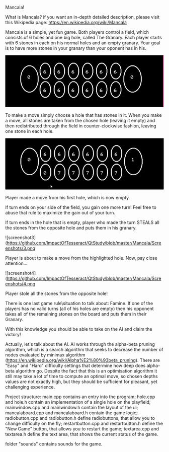 Mancala!

What is Mancala? if you want an in-depth detailed description, please visit this Wikipedia page: https://en.wikipedia.org/wiki/Mancala

Mancala is a simple, yet fun game. Both players control a field, which consists of 6 holes and one big hole, called The Granary. Each player starts with 6 stones in each on his normal holes and an empty granary. Your goal is to have more stones in your granary than your oponent has in his.

![screenshot1](https://github.com/ImpactOfTesseract/QtStudy/blob/master/Mancala/Screenshots/1.png)

To make a move simply choose a hole that has stones in it. When you make a move, all stones are taken from the chosen hole (leaving it empty) and then redistributed through the field in counter-clockwise fashion, leaving one stone in each hole.

![screenshot2](https://github.com/ImpactOfTesseract/QtStudy/blob/master/Mancala/Screenshots/2.png)

Player made a move from his first hole, which is now empty.

If turn ends on your side of the field, you gain one more turn! Feel free to abuse that rule to maximize the gain out of your turn.

If turn ends in the hole that is empty, player who made the turn STEALS all the stones from the opposite hole and puts them in his granary.

![screenshot3](https://github.com/ImpactOfTesseract/QtStudy/blob/master/Mancala/Screenshots/3.png

Player is about to make a move from the highlighted hole. Now, pay close attention...

![screenshot4](https://github.com/ImpactOfTesseract/QtStudy/blob/master/Mancala/Screenshots/4.png

Player stole all the stones from the opposite hole!

There is one last game rule\situation to talk about: Famine. If one of the players has no valid turns (all of his holes are empty) then his opponent takes all of the remaining stones on the board and puts them in their Granary.

With this knowledge you should be able to take on the AI and claim the victory!

Actually, let's talk about the AI. AI works through the alpha-beta pruning algorithm, which is a search algorithm that seeks to decrease the number of nodes evaluated by minimax algorithm (https://en.wikipedia.org/wiki/Alpha%E2%80%93beta_pruning). There are "Easy" and "Hard" difficulty settings that determine how deep does alpha-beta algorithm go. Despite the fact that this is an optimisation algorithm it still may take a lot of time to compute an optimal move, so chosen depths values are not exactly high, but they should be sufficient for pleasant, yet challenging experience.

Project structure:
main.cpp contains an entry into the program;
hole.cpp and hole.h contain an implementation of a single hole on the playfield;
mainwindow.cpp and mainwindow.h contain the layout of the ui;
mancalaboard.cpp and mancalaboard.h contain the game logic;
radiobutton.cpp and radiobutton.h define radiobuttons, that allow you to change difficulty on the fly;
restartbutton.cpp and restartbutton.h define the "New Game" button, that allows you to restart the game;
textarea.cpp and textarea.h define the text area, that shows the current status of the game.

folder "sounds" contains sounds for the game.
